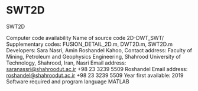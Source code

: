 # SWT2D
SWT2D

Computer code availability
Name of source code 2D-DWT_SWT/ 
Supplementary codes: FUSION_DETAIL_2D.m, DWT2D.m, SWT2D.m
Developers: Sara Nasri, Amin Roshandel Kahoo, 
Contact address: Faculty of Mining, Petroleum and Geophysics Engineering, Shahrood University of Technology, Shahrood, Iran,
Nasri Email address: saranassri@shahroodut.ac.ir +98 23 3239 5509
Roshandel Email address: roshandel@shahroodut.ac.ir +98 23 3239 5509
Year first available: 2019
Software required and program language MATLAB
